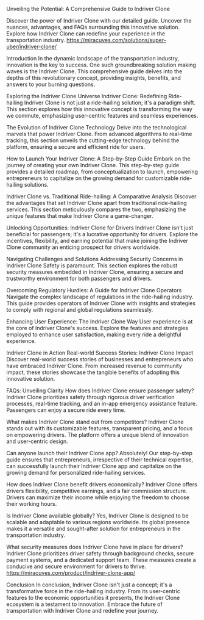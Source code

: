 Unveiling the Potential: A Comprehensive Guide to Indriver Clone

Discover the power of Indriver Clone with our detailed guide. Uncover the nuances, advantages, and FAQs surrounding this innovative solution. Explore how Indriver Clone can redefine your experience in the transportation industry.
https://miracuves.com/solutions/super-uber/indriver-clone/

Introduction
In the dynamic landscape of the transportation industry, innovation is the key to success. One such groundbreaking solution making waves is the Indriver Clone. This comprehensive guide delves into the depths of this revolutionary concept, providing insights, benefits, and answers to your burning questions.

Exploring the Indriver Clone Universe
Indriver Clone: Redefining Ride-hailing
Indriver Clone is not just a ride-hailing solution; it's a paradigm shift. This section explores how this innovative concept is transforming the way we commute, emphasizing user-centric features and seamless experiences.

The Evolution of Indriver Clone Technology
Delve into the technological marvels that power Indriver Clone. From advanced algorithms to real-time tracking, this section unveils the cutting-edge technology behind the platform, ensuring a secure and efficient ride for users.

How to Launch Your Indriver Clone: A Step-by-Step Guide
Embark on the journey of creating your own Indriver Clone. This step-by-step guide provides a detailed roadmap, from conceptualization to launch, empowering entrepreneurs to capitalize on the growing demand for customizable ride-hailing solutions.

Indriver Clone vs. Traditional Ride-hailing: A Comparative Analysis
Discover the advantages that set Indriver Clone apart from traditional ride-hailing services. This section meticulously compares the two, emphasizing the unique features that make Indriver Clone a game-changer.

Unlocking Opportunities: Indriver Clone for Drivers
Indriver Clone isn't just beneficial for passengers; it's a lucrative opportunity for drivers. Explore the incentives, flexibility, and earning potential that make joining the Indriver Clone community an enticing prospect for drivers worldwide.

Navigating Challenges and Solutions
Addressing Security Concerns in Indriver Clone
Safety is paramount. This section explores the robust security measures embedded in Indriver Clone, ensuring a secure and trustworthy environment for both passengers and drivers.

Overcoming Regulatory Hurdles: A Guide for Indriver Clone Operators
Navigate the complex landscape of regulations in the ride-hailing industry. This guide provides operators of Indriver Clone with insights and strategies to comply with regional and global regulations seamlessly.

Enhancing User Experience: The Indriver Clone Way
User experience is at the core of Indriver Clone's success. Explore the features and strategies employed to enhance user satisfaction, making every ride a delightful experience.

Indriver Clone in Action
Real-world Success Stories: Indriver Clone Impact
Discover real-world success stories of businesses and entrepreneurs who have embraced Indriver Clone. From increased revenue to community impact, these stories showcase the tangible benefits of adopting this innovative solution.

FAQs: Unveiling Clarity
How does Indriver Clone ensure passenger safety?
Indriver Clone prioritizes safety through rigorous driver verification processes, real-time tracking, and an in-app emergency assistance feature. Passengers can enjoy a secure ride every time.

What makes Indriver Clone stand out from competitors?
Indriver Clone stands out with its customizable features, transparent pricing, and a focus on empowering drivers. The platform offers a unique blend of innovation and user-centric design.

Can anyone launch their Indriver Clone app?
Absolutely! Our step-by-step guide ensures that entrepreneurs, irrespective of their technical expertise, can successfully launch their Indriver Clone app and capitalize on the growing demand for personalized ride-hailing services.

How does Indriver Clone benefit drivers economically?
Indriver Clone offers drivers flexibility, competitive earnings, and a fair commission structure. Drivers can maximize their income while enjoying the freedom to choose their working hours.

Is Indriver Clone available globally?
Yes, Indriver Clone is designed to be scalable and adaptable to various regions worldwide. Its global presence makes it a versatile and sought-after solution for entrepreneurs in the transportation industry.

What security measures does Indriver Clone have in place for drivers?
Indriver Clone prioritizes driver safety through background checks, secure payment systems, and a dedicated support team. These measures create a conducive and secure environment for drivers to thrive.
https://miracuves.com/product/indriver-clone-app/

Conclusion
In conclusion, Indriver Clone isn't just a concept; it's a transformative force in the ride-hailing industry. From its user-centric features to the economic opportunities it presents, the Indriver Clone ecosystem is a testament to innovation. Embrace the future of transportation with Indriver Clone and redefine your journey.
